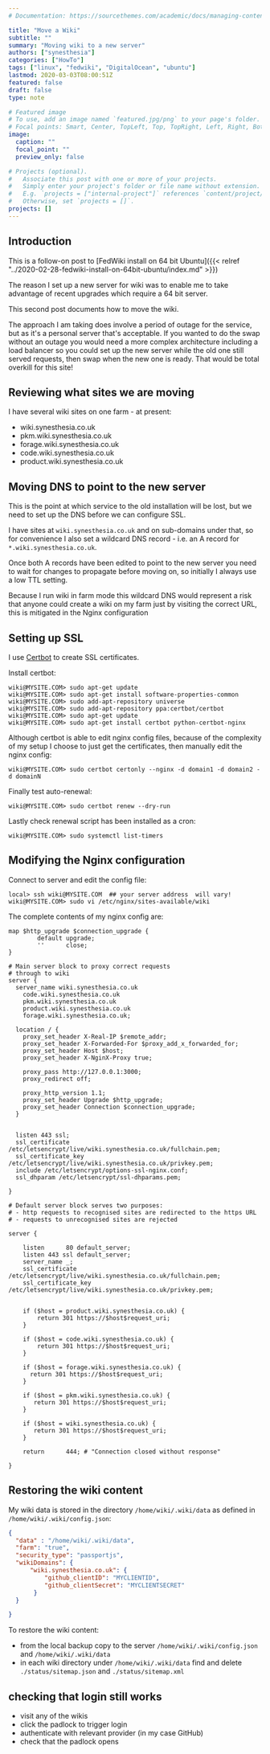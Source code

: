 ```yaml
---
# Documentation: https://sourcethemes.com/academic/docs/managing-content/

title: "Move a Wiki"
subtitle: ""
summary: "Moving wiki to a new server"
authors: ["synesthesia"]
categories: ["HowTo"]
tags: ["linux", "fedwiki", "DigitalOcean", "ubuntu"]
lastmod: 2020-03-03T08:00:51Z
featured: false
draft: false
type: note

# Featured image
# To use, add an image named `featured.jpg/png` to your page's folder.
# Focal points: Smart, Center, TopLeft, Top, TopRight, Left, Right, BottomLeft, Bottom, BottomRight.
image:
  caption: ""
  focal_point: ""
  preview_only: false

# Projects (optional).
#   Associate this post with one or more of your projects.
#   Simply enter your project's folder or file name without extension.
#   E.g. `projects = ["internal-project"]` references `content/project/deep-learning/index.md`.
#   Otherwise, set `projects = []`.
projects: []
---
```


## Introduction 

This is a follow-on post to [FedWiki install on 64 bit Ubuntu]({{< relref "../2020-02-28-fedwiki-install-on-64bit-ubuntu/index.md"   >}})

The reason I set up a new server for wiki was to enable me to take advantage of recent upgrades which require a 64 bit server.

This second post documents how to move the wiki.

The approach I am taking does involve a period of outage for the service, but as it's a personal server that's acceptable. If you wanted to do the swap without an outage you would need a more complex architecture including a load balancer so you could set up the new server while the old one still served requests, then swap when the new one is ready. That would be total overkill for this site!

## Reviewing what sites we are moving

I have several wiki sites on one farm - at present:

* wiki.synesthesia.co.uk
* pkm.wiki.synesthesia.co.uk
* forage.wiki.synesthesia.co.uk
* code.wiki.synesthesia.co.uk
* product.wiki.synesthesia.co.uk

## Moving DNS to point to the new server

This is the point at which service to the old installation will be lost, but we need to set up the DNS before we can configure SSL.

I have sites at `wiki.synesthesia.co.uk` and on sub-domains under that, so for convenience I also set a wildcard DNS record - i.e. an A record for `*.wiki.synesthesia.co.uk`.

Once both A records have been edited to point to the new server you need to wait for changes to propagate before moving on, so initially I always use a low TTL setting.

Because I run wiki in farm mode this wildcard DNS would represent a risk that anyone could create a wiki on my farm just by visiting the correct URL, this is mitigated in the Nginx configuration

## Setting up SSL

I use [Certbot](https://certbot.eff.org/) to create SSL certificates.

Install certbot:

```shell
wiki@MYSITE.COM> sudo apt-get update
wiki@MYSITE.COM> sudo apt-get install software-properties-common
wiki@MYSITE.COM> sudo add-apt-repository universe
wiki@MYSITE.COM> sudo add-apt-repository ppa:certbot/certbot
wiki@MYSITE.COM> sudo apt-get update
wiki@MYSITE.COM> sudo apt-get install certbot python-certbot-nginx
```

Although certbot is able to edit nginx config files, because of the complexity of my setup I choose to just get the certificates, then manually edit the nginx config:

```shell
wiki@MYSITE.COM> sudo certbot certonly --nginx -d domain1 -d domain2 -d domainN

```

Finally test auto-renewal:
```shell
wiki@MYSITE.COM> sudo certbot renew --dry-run
```

Lastly check renewal script has been installed as a cron:

```shell
wiki@MYSITE.COM> sudo systemctl list-timers
```



## Modifying the Nginx configuration

Connect to server and edit the config file:

```shell
local> ssh wiki@MYSITE.COM  ## your server address  will vary!
wiki@MYSITE.COM> sudo vi /etc/nginx/sites-available/wiki

```

The complete contents of my nginx config are:

```
map $http_upgrade $connection_upgrade {
        default upgrade;
        ''      close;
}

# Main server block to proxy correct requests
# through to wiki
server {
  server_name wiki.synesthesia.co.uk
    code.wiki.synesthesia.co.uk
    pkm.wiki.synesthesia.co.uk
    product.wiki.synesthesia.co.uk
    forage.wiki.synesthesia.co.uk;

  location / {
    proxy_set_header X-Real-IP $remote_addr;
    proxy_set_header X-Forwarded-For $proxy_add_x_forwarded_for;
    proxy_set_header Host $host;
    proxy_set_header X-NginX-Proxy true;

    proxy_pass http://127.0.0.1:3000;
    proxy_redirect off;

    proxy_http_version 1.1;
    proxy_set_header Upgrade $http_upgrade;
    proxy_set_header Connection $connection_upgrade;
  }


  listen 443 ssl; 
  ssl_certificate /etc/letsencrypt/live/wiki.synesthesia.co.uk/fullchain.pem; 
  ssl_certificate_key /etc/letsencrypt/live/wiki.synesthesia.co.uk/privkey.pem;
  include /etc/letsencrypt/options-ssl-nginx.conf; 
  ssl_dhparam /etc/letsencrypt/ssl-dhparams.pem; 

}

# Default server block serves two purposes:
# - http requests to recognised sites are redirected to the https URL
# - requests to unrecognised sites are rejected

server {

    listen      80 default_server;
    listen 443 ssl default_server;
    server_name _;
    ssl_certificate /etc/letsencrypt/live/wiki.synesthesia.co.uk/fullchain.pem; 
    ssl_certificate_key /etc/letsencrypt/live/wiki.synesthesia.co.uk/privkey.pem; 


    if ($host = product.wiki.synesthesia.co.uk) {
        return 301 https://$host$request_uri;
    }

    if ($host = code.wiki.synesthesia.co.uk) {
        return 301 https://$host$request_uri;
    } 

    if ($host = forage.wiki.synesthesia.co.uk) {
      return 301 https://$host$request_uri;
    } 

    if ($host = pkm.wiki.synesthesia.co.uk) {
       return 301 https://$host$request_uri;
    } 

    if ($host = wiki.synesthesia.co.uk) {
       return 301 https://$host$request_uri;
    } 

    return      444; # "Connection closed without response"

}

```

## Restoring the wiki content

My wiki data is stored in the directory `/home/wiki/.wiki/data` as defined in `/home/wiki/.wiki/config.json`:

```json
{
  "data" : "/home/wiki/.wiki/data",
  "farm": "true",
  "security_type": "passportjs",
  "wikiDomains": {
      "wiki.synesthesia.co.uk": {
          "github_clientID": "MYCLIENTID",
          "github_clientSecret": "MYCLIENTSECRET"
       }
  }

}
```

To restore the wiki content:

* from the local backup copy to the server `/home/wiki/.wiki/config.json` and `/home/wiki/.wiki/data`
* in each wiki directory under `/home/wiki/.wiki/data` find and delete `./status/sitemap.json` and `./status/sitemap.xml`

## checking that login still works

* visit any of the wikis
* click the padlock to trigger login
* authenticate with relevant provider (in my case GitHub)
* check that the padlock opens
